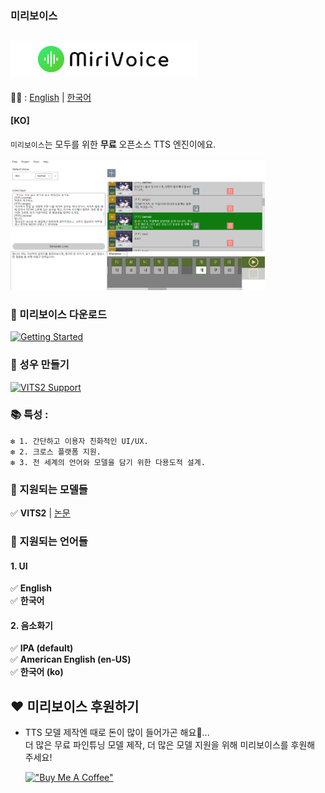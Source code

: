 ### 미리보이스
## [<img src="..\Misc\title.png" height="57"/>](README-ko.md)
📜🧐 :
[English](../README.md) | [한국어](README-ko.md)
#### [KO]

`미리보이스`는 모두를 위한 **무료** 오픈소스 TTS 엔진이에요.

<img src="..\Misc\app_preview.jpg" height="210"/>

### 📁 미리보이스 다운로드

[![Getting Started](https://img.shields.io/badge/다운로드-%23f9fc14?style=for-the-badge&logo=windows&logoSize=auto&labelColor=%230d0d0c)](get-started-ko.md)

### 📁 성우 만들기
[![VITS2 Support](https://img.shields.io/badge/VITS2_성우_만들기-%231f7a28?style=for-the-badge&logo=windows&logoSize=auto)](..\model-support-doc\VITS2\make-voicer-VITS2-ko.md)



### 📚  특성 :
    ❇️ 1. 간단하고 이용자 친화적인 UI/UX.   
    ❇️ 2. 크로스 플랫폼 지원.   
    ❇️ 3. 전 세계의 언어와 모델을 담기 위한 다용도적 설계.  


### 🔖 지원되는 모델들
✅ **VITS2**  | [논문](https://arxiv.org/abs/2307.16430)

### 🔖 지원되는 언어들
#### 1. UI
✅ **English**   
✅ **한국어**
#### 2. 음소화기
✅ **IPA (default)**   
✅ **American English (en-US)**   
✅ **한국어 (ko)**

## ❤️ 미리보이스 후원하기
- TTS 모델 제작엔 때로 돈이 많이 들어가곤 해요💸... <br> 더 많은 무료 파인튜닝 모델 제작, 더 많은 모델 지원을 위해 미리보이스를 후원해 주세요!

    [!["Buy Me A Coffee"](https://www.buymeacoffee.com/assets/img/custom_images/orange_img.png)](https://buymeacoffee.com/inthe6788f
)
